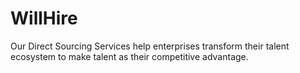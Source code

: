 # WillHire
Our Direct Sourcing Services help enterprises transform their talent ecosystem to make talent as their competitive advantage.

